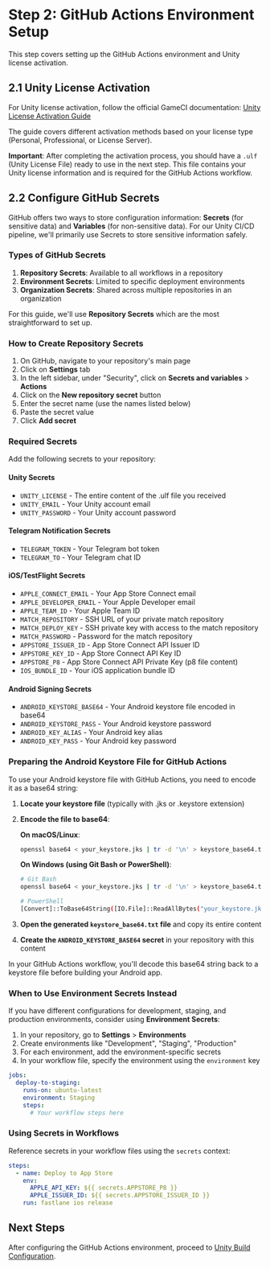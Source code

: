 # Step 2: GitHub Actions Environment Setup

This step covers setting up the GitHub Actions environment and Unity license activation.

## 2.1 Unity License Activation

For Unity license activation, follow the official GameCI documentation:
[Unity License Activation Guide](https://game.ci/docs/github/activation)

The guide covers different activation methods based on your license type (Personal, Professional, or License Server).

**Important**: After completing the activation process, you should have a `.ulf` (Unity License File) ready to use in the next step. This file contains your Unity license information and is required for the GitHub Actions workflow.

## 2.2 Configure GitHub Secrets

GitHub offers two ways to store configuration information: **Secrets** (for sensitive data) and **Variables** (for non-sensitive data). For our Unity CI/CD pipeline, we'll primarily use Secrets to store sensitive information safely.

### Types of GitHub Secrets

1. **Repository Secrets**: Available to all workflows in a repository
2. **Environment Secrets**: Limited to specific deployment environments
3. **Organization Secrets**: Shared across multiple repositories in an organization

For this guide, we'll use **Repository Secrets** which are the most straightforward to set up.

### How to Create Repository Secrets

1. On GitHub, navigate to your repository's main page
2. Click on **Settings** tab
3. In the left sidebar, under "Security", click on **Secrets and variables** > **Actions**
4. Click on the **New repository secret** button
5. Enter the secret name (use the names listed below)
6. Paste the secret value
7. Click **Add secret**

### Required Secrets

Add the following secrets to your repository:

#### Unity Secrets

- `UNITY_LICENSE` - The entire content of the .ulf file you received
- `UNITY_EMAIL` - Your Unity account email
- `UNITY_PASSWORD` - Your Unity account password

#### Telegram Notification Secrets

- `TELEGRAM_TOKEN` - Your Telegram bot token
- `TELEGRAM_TO` - Your Telegram chat ID

#### iOS/TestFlight Secrets

- `APPLE_CONNECT_EMAIL` - Your App Store Connect email
- `APPLE_DEVELOPER_EMAIL` - Your Apple Developer email
- `APPLE_TEAM_ID` - Your Apple Team ID
- `MATCH_REPOSITORY` - SSH URL of your private match repository
- `MATCH_DEPLOY_KEY` - SSH private key with access to the match repository
- `MATCH_PASSWORD` - Password for the match repository
- `APPSTORE_ISSUER_ID` - App Store Connect API Issuer ID
- `APPSTORE_KEY_ID` - App Store Connect API Key ID
- `APPSTORE_P8` - App Store Connect API Private Key (p8 file content)
- `IOS_BUNDLE_ID` - Your iOS application bundle ID

#### Android Signing Secrets

- `ANDROID_KEYSTORE_BASE64` - Your Android keystore file encoded in base64
- `ANDROID_KEYSTORE_PASS` - Your Android keystore password
- `ANDROID_KEY_ALIAS` - Your Android key alias
- `ANDROID_KEY_PASS` - Your Android key password

### Preparing the Android Keystore File for GitHub Actions

To use your Android keystore file with GitHub Actions, you need to encode it as a base64 string:

1. **Locate your keystore file** (typically with .jks or .keystore extension)
2. **Encode the file to base64**:

   **On macOS/Linux**:
   ```bash
   openssl base64 < your_keystore.jks | tr -d '\n' > keystore_base64.txt
   ```

   **On Windows (using Git Bash or PowerShell)**:
   ```bash
   # Git Bash
   openssl base64 < your_keystore.jks | tr -d '\n' > keystore_base64.txt
   
   # PowerShell
   [Convert]::ToBase64String([IO.File]::ReadAllBytes("your_keystore.jks")) | Out-File -NoNewline keystore_base64.txt
   ```

3. **Open the generated `keystore_base64.txt` file** and copy its entire content
4. **Create the `ANDROID_KEYSTORE_BASE64` secret** in your repository with this content

In your GitHub Actions workflow, you'll decode this base64 string back to a keystore file before building your Android app.

### When to Use Environment Secrets Instead

If you have different configurations for development, staging, and production environments, consider using **Environment Secrets**:

1. In your repository, go to **Settings** > **Environments**
2. Create environments like "Development", "Staging", "Production"
3. For each environment, add the environment-specific secrets
4. In your workflow file, specify the environment using the `environment` key

```yaml
jobs:
  deploy-to-staging:
    runs-on: ubuntu-latest
    environment: Staging
    steps:
      # Your workflow steps here
```

### Using Secrets in Workflows

Reference secrets in your workflow files using the `secrets` context:

```yaml
steps:
  - name: Deploy to App Store
    env:
      APPLE_API_KEY: ${{ secrets.APPSTORE_P8 }}
      APPLE_ISSUER_ID: ${{ secrets.APPSTORE_ISSUER_ID }}
    run: fastlane ios release
```

## Next Steps

After configuring the GitHub Actions environment, proceed to [Unity Build Configuration](03-unity-build-configuration.md). 